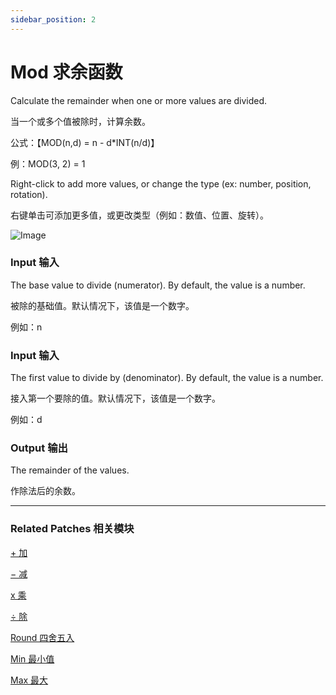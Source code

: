 ```yaml
---
sidebar_position: 2
---
```


# Mod 求余函数

Calculate the remainder when one or more values are divided.

当一个或多个值被除时，计算余数。

公式：【MOD(n,d) = n - d*INT(n/d)】

例：MOD(3, 2) = 1

Right-click to add more values, or change the type (ex: number, position, rotation).

右键单击可添加更多值，或更改类型（例如：数值、位置、旋转）。

![Image](https://s3.us-west-2.amazonaws.com/secure.notion-static.com/5c29545a-eb15-471a-8d73-59ce5ec06134/Untitled.png?X-Amz-Algorithm=AWS4-HMAC-SHA256&X-Amz-Content-Sha256=UNSIGNED-PAYLOAD&X-Amz-Credential=AKIAT73L2G45EIPT3X45%2F20220602%2Fus-west-2%2Fs3%2Faws4_request&X-Amz-Date=20220602T175131Z&X-Amz-Expires=86400&X-Amz-Signature=d7358230c0fe88535513926eafea8ce40af28c091484a081998976f87cb56352&X-Amz-SignedHeaders=host&response-content-disposition=filename%20%3D%22Untitled.png%22&x-id=GetObject)

### Input 输入

The base value to divide (numerator). By default, the value is a number.

被除的基础值。默认情况下，该值是一个数字。

例如：n

### Input 输入

The first value to divide by (denominator). By default, the value is a number.

接入第一个要除的值。默认情况下，该值是一个数字。

例如：d

### Output 输出

The remainder of the values.

作除法后的余数。

------

### Related Patches 相关模块

[+ 加](./+.md)

[− 减](./-.md)

[x 乘](./x.md)

[÷ 除](./%C3%B7.md)

[Round 四舍五入](./Round.md)

[Min 最小值](./Min.md)

[Max 最大](./Max.md)
